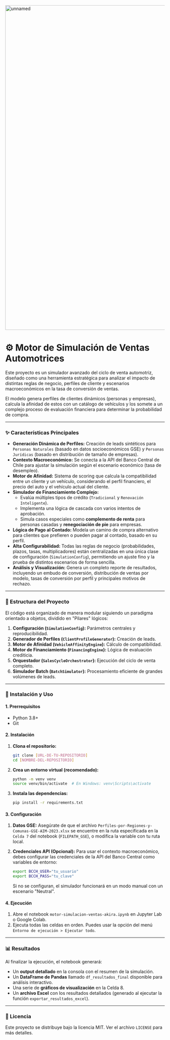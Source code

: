 

<img width="1024" height="1024" alt="unnamed" src="https://github.com/user-attachments/assets/b6543b14-c97e-4003-b5d0-8c1a154c2279" />

# ⚙️ Motor de Simulación de Ventas Automotrices

Este proyecto es un simulador avanzado del ciclo de venta automotriz, diseñado como una herramienta estratégica para analizar el impacto de distintas reglas de negocio, perfiles de cliente y escenarios macroeconómicos en la tasa de conversión de ventas.

El modelo genera perfiles de clientes dinámicos (personas y empresas), calcula la afinidad de estos con un catálogo de vehículos y los somete a un complejo proceso de evaluación financiera para determinar la probabilidad de compra.

---

### ✨ Características Principales

* **Generación Dinámica de Perfiles:** Creación de leads sintéticos para `Personas Naturales` (basado en datos socioeconómicos GSE) y `Personas Jurídicas` (basado en distribución de tamaño de empresas).
* **Contexto Macroeconómico:** Se conecta a la API del Banco Central de Chile para ajustar la simulación según el escenario económico (tasa de desempleo).
* **Motor de Afinidad:** Sistema de scoring que calcula la compatibilidad entre un cliente y un vehículo, considerando el perfil financiero, el precio del auto y el vehículo actual del cliente.
* **Simulador de Financiamiento Complejo:**
    * Evalúa múltiples tipos de crédito (`Tradicional` y `Renovación Inteligente`).
    * Implementa una lógica de cascada con varios intentos de aprobación.
    * Simula casos especiales como **complemento de renta** para personas casadas y **renegociación de pie** para empresas.
* **Lógica de Pago al Contado:** Modela un camino de compra alternativo para clientes que prefieren o pueden pagar al contado, basado en su perfil.
* **Alta Configurabilidad:** Todas las reglas de negocio (probabilidades, plazos, tasas, multiplicadores) están centralizadas en una única clase de configuración (`SimulationConfig`), permitiendo un ajuste fino y la prueba de distintos escenarios de forma sencilla.
* **Análisis y Visualización:** Genera un completo reporte de resultados, incluyendo un embudo de conversión, distribución de ventas por modelo, tasas de conversión por perfil y principales motivos de rechazo.

---

### 🔧 Estructura del Proyecto

El código está organizado de manera modular siguiendo un paradigma orientado a objetos, dividido en "Pilares" lógicos:

1.  **Configuración (`SimulationConfig`):** Parámetros centrales y reproducibilidad.
2.  **Generador de Perfiles (`ClientProfileGenerator`):** Creación de leads.
3.  **Motor de Afinidad (`VehicleAffinityEngine`):** Cálculo de compatibilidad.
4.  **Motor de Financiamiento (`FinancingEngine`):** Lógica de evaluación crediticia.
5.  **Orquestador (`SalesCycleOrchestrator`):** Ejecución del ciclo de venta completo.
6.  **Simulador Batch (`BatchSimulator`):** Procesamiento eficiente de grandes volúmenes de leads.

---

### 🚀 Instalación y Uso

#### 1. Prerrequisitos
* Python 3.8+
* Git

#### 2. Instalación

1.  **Clona el repositorio:**
    ```bash
    git clone [URL-DE-TU-REPOSITORIO]
    cd [NOMBRE-DEL-REPOSITORIO]
    ```

2.  **Crea un entorno virtual (recomendado):**
    ```bash
    python -m venv venv
    source venv/bin/activate  # En Windows: venv\Scripts\activate
    ```

3.  **Instala las dependencias:**
    ```bash
    pip install -r requirements.txt
    ```

#### 3. Configuración

1.  **Datos GSE:** Asegúrate de que el archivo `Perfiles-por-Regiones-y-Comunas-GSE-AIM-2023.xlsx` se encuentre en la ruta especificada en la `Celda 7` del notebook (`FILEPATH_GSE`), o modifica la variable con tu ruta local.

2.  **Credenciales API (Opcional):** Para usar el contexto macroeconómico, debes configurar las credenciales de la API del Banco Central como variables de entorno:
    ```bash
    export BCCH_USER="tu_usuario"
    export BCCH_PASS="tu_clave"
    ```
    Si no se configuran, el simulador funcionará en un modo manual con un escenario "Neutral".

#### 4. Ejecución

1.  Abre el notebook `motor-simulacion-ventas-akira.ipynb` en Jupyter Lab o Google Colab.
2.  Ejecuta todas las celdas en orden. Puedes usar la opción del menú `Entorno de ejecución > Ejecutar todo`.

---

### 📊 Resultados

Al finalizar la ejecución, el notebook generará:
* Un **output detallado** en la consola con el resumen de la simulación.
* Un **DataFrame de Pandas** llamado `df_resultados_final` disponible para análisis interactivo.
* Una serie de **gráficos de visualización** en la Celda 8.
* Un **archivo Excel** con los resultados detallados (generado al ejecutar la función `exportar_resultados_excel`).

---

### 📄 Licencia

Este proyecto se distribuye bajo la licencia MIT. Ver el archivo `LICENSE` para más detalles.
